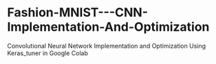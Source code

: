 # Fashion-MNIST---CNN-Implementation-And-Optimization
Convolutional Neural Network Implementation and Optimization Using Keras_tuner in Google Colab
